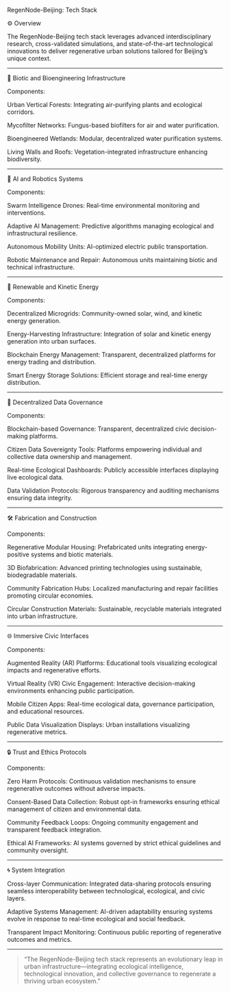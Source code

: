 RegenNode-Beijing: Tech Stack

⚙️ Overview

The RegenNode-Beijing tech stack leverages advanced interdisciplinary research, cross-validated simulations, and state-of-the-art technological innovations to deliver regenerative urban solutions tailored for Beijing’s unique context.


---

🧬 Biotic and Bioengineering Infrastructure

Components:

Urban Vertical Forests: Integrating air-purifying plants and ecological corridors.

Mycofilter Networks: Fungus-based biofilters for air and water purification.

Bioengineered Wetlands: Modular, decentralized water purification systems.

Living Walls and Roofs: Vegetation-integrated infrastructure enhancing biodiversity.



---

🤖 AI and Robotics Systems

Components:

Swarm Intelligence Drones: Real-time environmental monitoring and interventions.

Adaptive AI Management: Predictive algorithms managing ecological and infrastructural resilience.

Autonomous Mobility Units: AI-optimized electric public transportation.

Robotic Maintenance and Repair: Autonomous units maintaining biotic and technical infrastructure.



---

🔋 Renewable and Kinetic Energy

Components:

Decentralized Microgrids: Community-owned solar, wind, and kinetic energy generation.

Energy-Harvesting Infrastructure: Integration of solar and kinetic energy generation into urban surfaces.

Blockchain Energy Management: Transparent, decentralized platforms for energy trading and distribution.

Smart Energy Storage Solutions: Efficient storage and real-time energy distribution.



---

📡 Decentralized Data Governance

Components:

Blockchain-based Governance: Transparent, decentralized civic decision-making platforms.

Citizen Data Sovereignty Tools: Platforms empowering individual and collective data ownership and management.

Real-time Ecological Dashboards: Publicly accessible interfaces displaying live ecological data.

Data Validation Protocols: Rigorous transparency and auditing mechanisms ensuring data integrity.



---

🛠 Fabrication and Construction

Components:

Regenerative Modular Housing: Prefabricated units integrating energy-positive systems and biotic materials.

3D Biofabrication: Advanced printing technologies using sustainable, biodegradable materials.

Community Fabrication Hubs: Localized manufacturing and repair facilities promoting circular economies.

Circular Construction Materials: Sustainable, recyclable materials integrated into urban infrastructure.



---

🌐 Immersive Civic Interfaces

Components:

Augmented Reality (AR) Platforms: Educational tools visualizing ecological impacts and regenerative efforts.

Virtual Reality (VR) Civic Engagement: Interactive decision-making environments enhancing public participation.

Mobile Citizen Apps: Real-time ecological data, governance participation, and educational resources.

Public Data Visualization Displays: Urban installations visualizing regenerative metrics.



---

🔒 Trust and Ethics Protocols

Components:

Zero Harm Protocols: Continuous validation mechanisms to ensure regenerative outcomes without adverse impacts.

Consent-Based Data Collection: Robust opt-in frameworks ensuring ethical management of citizen and environmental data.

Community Feedback Loops: Ongoing community engagement and transparent feedback integration.

Ethical AI Frameworks: AI systems governed by strict ethical guidelines and community oversight.



---

🌀 System Integration

Cross-layer Communication: Integrated data-sharing protocols ensuring seamless interoperability between technological, ecological, and civic layers.

Adaptive Systems Management: AI-driven adaptability ensuring systems evolve in response to real-time ecological and social feedback.

Transparent Impact Monitoring: Continuous public reporting of regenerative outcomes and metrics.



---

> “The RegenNode-Beijing tech stack represents an evolutionary leap in urban infrastructure—integrating ecological intelligence, technological innovation, and collective governance to regenerate a thriving urban ecosystem.”

